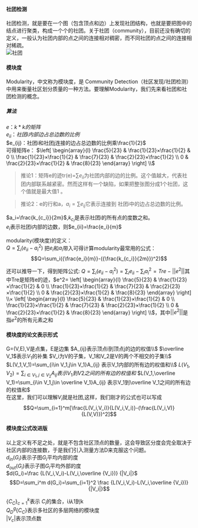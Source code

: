 #### 社团检测
社团检测，就是要在一个图（包含顶点和边）上发现社团结构，也就是要把图中的结点进行聚类，构成一个个的社团。关于社团（community），目前还没有确切的定义，一般认为社团内部的点之间的连接相对稠密，而不同社团的点之间的连接相对稀疏。  
![社团](./scrn20170308230905.png)

#### 模块度
Modularity，中文称为模块度，是 Community Detection（社区发现/社团检测） 中用来衡量社区划分质量的一种方法。要理解Modularity，我们先来看社团和社团检测的概念。

##### 算法
$e：k*k的矩阵$  
$e_{ii}：社团i内部边占总边数的比例$  
$e_{ij}：社团i和社团j连接的边占总边数的比例乘\frac{1}{2}$  
可得矩阵e： 
$\left[             
\begin{array}{l}  
\frac{5}{23} & \frac{1}{23}×\frac{1}{2} & 0 \\         
\frac{1}{23}×\frac{1}{2} & \frac{7}{23} & \frac{2}{23}×\frac{1}{2}  \\
0 & \frac{2}{23}×\frac{1}{2} & \frac{8}{23} 
\end{array}           
\right] \\$  

> 推论1：矩阵e的迹tr(e)=$\sum e_{ii}$为社团内部的边的比例。这个值越大，代表社团内部联系越紧密。然而这样有一个缺陷，如果把整张图分成1个社团，这个值就是最大值1 。  

> 推论2：e的行和a，$a_i=\sum e_{ij}$它表示连接到 社团i中的边占总边数的比例。

$a_i=\frac{k_{c_i}}{2m}$,$k_{c_i}$是表示社团i的所有点的度数之和。   
$e_i$表示社团i内部的边数，则$e_{ii}=\frac{e_i}{m}$

modularity(模块度)的定义：  
$Q=\sum_{i}(e_{ii}-a_i^2)$
把$e_i$和$a_i$带入可得计算modularity最常用的公式：
$$Q=\sum_i({\frac{e_i}{m}}-({\frac{k_{c_i}}{2m}})^2)$$

还可以推导一下，得到矩阵公式:
$Q=\sum_{i}(e_{ii}-a_i^2)=\sum_i e_{ii}-\sum_i a_i^2=Tre-||e^2||$其中Tre是矩阵e的迹，$e^2=
\left[             
\begin{array}{l}  
\frac{5}{23} & \frac{1}{23}×\frac{1}{2} & 0 \\         
\frac{1}{23}×\frac{1}{2} & \frac{7}{23} & \frac{2}{23}×\frac{1}{2}  \\
0 & \frac{2}{23}×\frac{1}{2} & \frac{8}{23} 
\end{array}           
\right] \\×
\left[             
\begin{array}{l}  
\frac{5}{23} & \frac{1}{23}×\frac{1}{2} & 0 \\         
\frac{1}{23}×\frac{1}{2} & \frac{7}{23} & \frac{2}{23}×\frac{1}{2}  \\
0 & \frac{2}{23}×\frac{1}{2} & \frac{8}{23} 
\end{array}           
\right] \\$，其中$||e^2||$是指$e^2$的所有元素之和


#### 模块度的论文表示形式
G=(V,E),V是点集，E是边集
$A_{ij}表示顶点i到顶点j的边的权值\\$
$\overline V_1$表示$V_1$的补集
$V_i为V的子集，V_1和V_2是V的两个不相交的子集\\$
$L(V_1,V_1)=\sum_{i\in V_1,j\in V_1}A_{ij}    表示V_1内部的所有边的权值和\\$
$L(V_1,V_2)=\sum_{i\in V_1,j\in V_2}A_{ij}   表示V_1到V2之间的所有边的权值和$
$L(V_1,\overline V_1)=\sum_{i\in V_1,j\in \overline V_1}A_{ij}   表示V_1到\overline V_1之间的所有边的权值和$  
在这里，我们可以理解$V_i$就是社团,这样，我们刚才的公式也可以写成
$$Q=\sum_{i=1}^m[\frac{L(V_i,V_i)}{L(V_i,V_i)}-(\frac{L(V_i,V)}{L(V,V)})^2]$$

#### 模块度公式改进版
以上定义有不足之处，就是不包含社区顶点的数量，这会导致区分度会完全取决于社区内部的连接数，于是我们引入测量方法D来克服这个问题。  
$d_{in}(G_i)$表示子图$G_i$平均内部的度  
$d_{out}(G_i)$表示子图$G_i$平均外部的度  
$d(G_i)=\frac {L(V_i,V_i)-L(V_i,\overline {V_i})} {|V_i|}$  
$$D=\sum_i^m d(G_i)=\sum_{i=1}^2 \frac {L(V_i,V_i)-L(V_i,\overline {V_i})} {|V_i|}$$

${\{C_C\}}_{c=1}^k$表示 $C_i$的集合，i从1到k  
$Q_D^g{\{C_C\}}$表示多社区的多层网络的模块度  
$|V_c|$表示顶点数
